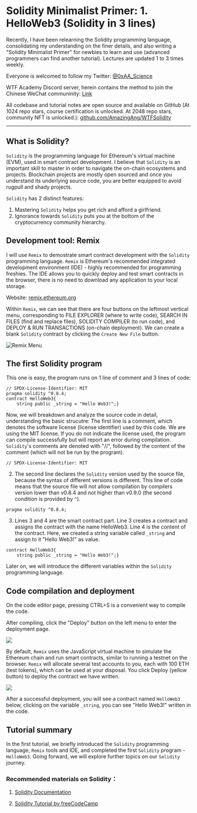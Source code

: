 # Solidity Minimalist Primer: 1. HelloWeb3 (Solidity in 3 lines)

Recently, I have been relearning the Solidity programming language, consolidating my understanding on the finer details, and also writing a "Solidity Minimalist Primer" for newbies to learn and use (advanced programmers can find another tutorial). Lectures are updated 1 to 3 times weekly. 

Everyone is welcomed to follow my Twitter: [@0xAA_Science](https://twitter.com/0xAA_Science)

WTF Academy Discord server, herein contains the method to join the Chinese WeChat communinity: [Link](https://discord.gg/5akcruXrsk)

All codebase and tutorial notes are open source and available on GitHub (At 1024 repo stars, course certification is unlocked. At 2048 repo stars, community NFT is unlocked.): [github.com/AmazingAng/WTFSolidity](https://github.com/AmazingAng/WTFSolidity)

-----

## What is Solidity?
`Solidity` is the programming language for Ethereum's virtual machine (EVM), used in smart contract development. I believe that `Solidity` is an important skill to master in order to navigate the on-chain ecosystems and projects. Blockchain projects are mostly open sourced and once you understand its underlying source code, you are better equipped to avoid rugpull and shady projects. 

`Solidity` has 2 distinct features:
1. Mastering `Solidity` helps you get rich and afford a girlfriend.
2. Ignorance towards `Solidity` puts you at the bottom of the cryptocurrency community hierarchy.

## Development tool: Remix
I will use `Remix` to demostrate smart contract development with the `Solidity` programming language. `Remix` is Ethereum's recommended integrated development environment (IDE) - highly recommended for programming freshies. The IDE allows you to quickly deploy and test smart contracts in the browser, there is no need to download any application to your local storage. 

Website: [remix.ethereum.org](https://remix.ethereum.org)

Within `Remix`, we can see that there are four buttons on the leftmost vertical menu, corresponding to FILE EXPLORER (where to write code), SEARCH IN FILES (find and replace files), SOLIDITY COMPILER (to run code), and DEPLOY & RUN TRANSACTIONS (on-chain deployment). We can create a blank `Solidity` contract by clicking the `Create New File` button.

![Remix Menu](./img/1-1.png)

## The first Solidity program
This one is easy, the program runs on 1 line of comment and 3 lines of code:
```solidity
// SPDX-License-Identifier: MIT
pragma solidity ^0.8.4;
contract HelloWeb3{
    string public _string = "Hello Web3!";}
```
Now, we will breakdown and analyze the source code in detail, understanding the basic strucutre: 
The first line is a comment, which denotes the software license (license identifier) used by this code. We are using the MIT license. If you do not indicate the license used, the program can compile successfully but will report an error during compilation. `Solidity`'s comments are denoted with "//", followed by the content of the comment (which will not be run by the program).
```solidity
// SPDX-License-Identifier: MIT
```

2. The second line declares the `Solidity` version used by the source file, because the syntax of different versions is different. This line of code means that the source file will not allow compilation by compilers version lower than v0.8.4 and not higher than v0.9.0 (the second condition is provided by `^`).
```solidity
pragma solidity ^0.8.4;
```
    
3. Lines 3 and 4 are the smart contract part. Line 3 creates a contract and assigns the contract with the name HelloWeb3. Line 4 is the content of the contract. Here, we created a string variable called `_string` and assign to it "Hello Web3!" as value.
```solidity
contract HelloWeb3{
    string public _string = "Hello Web3!";}
```
Later on, we will introduce the different variables within the `Solidity` programming language.

## Code compilation and deployment
On the code editor page, pressing CTRL+S is a convenient way to compile the code.

After compiling, click the "Deploy" button on the left menu to enter the deployment page.

![](./img/1-2.png)

By default, `Remix` uses the JavaScript virtual machine to simulate the Ethereum chain and run smart contracts, similar to running a testnet on the browser. `Remix` will allocate several test accounts to you, each with 100 ETH (test tokens), which can be used at your disposal. You click Deploy (yellow button) to deploy the contract we have written.

![](./img/1-3.png)

After a successful deployment, you will see a contract named `HelloWeb3` below, clicking on the variable `_string`, you can see "Hello Web3!" written in the code.

## Tutorial summary
In the first tutorial, we briefly introduced the  `Solidity` programming language, `Remix` tools and IDE, and completed the first `Solidity` program - `HelloWeb3`. Going forward, we will explore further topics on our `Solidity` journey.

### Recommended materials on Solidity：
1. [Solidity Documentation](https://docs.soliditylang.org/en/latest/)

2. [Solidity Tutorial by freeCodeCamp](https://www.youtube.com/watch?v=ipwxYa-F1uY)

